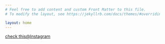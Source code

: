 ```yaml
---
# Feel free to add content and custom Front Matter to this file.
# To modify the layout, see https://jekyllrb.com/docs/themes/#overriding-theme-defaults

layout: home
---
```


<style>
    header{
      
     background-color: rgba(249, 241 ,241 , 0.7);
         font-weight: bolder;
         font-size: larger;
         font-family: fantasy;
        
        }
    
      body{
         
        background-image: url("https://i.postimg.cc/4y8TvQf2/rupee-4395492.jpg");
      }
      </style>
  [check this@Instagram](https://www.instagram.com/financial_literate/?hl=en)
 
 
 